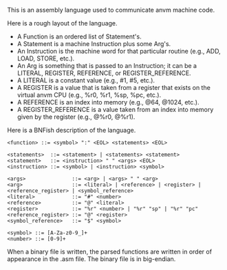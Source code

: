 This is an assembly language used to communicate anvm machine code.

Here is a rough layout of the language.
- A Function is an ordered list of Statement's.
- A Statement is a machine Instruction plus some Arg's.
- An Instruction is the machine word for that particular routine (e.g., ADD, LOAD, STORE, etc.).
- An Arg is something that is passed to an Instruction; it can be a LITERAL, REGISTER, REFERENCE, or REGISTER\_REFERENCE.
- A LITERAL is a constant value (e.g., #1, #5, etc.).
- A REGISTER is a value that is taken from a register that exists on the virtual anvm CPU (e.g., %r0, %r1, %sp, %pc, etc.).
- A REFERENCE is an index into memory (e.g., @64, @1024, etc.).
- A REGISTER\_REFERENCE is a value taken from an index into memory given by the register (e.g., @%r0, @%r1).

Here is a BNFish description of the language.
```
<function> ::= <symbol> ":" <EOL> <statements> <EOL>

<statements>  ::= <statement> | <statements> <statement>
<statement>   ::= <instruction> " " <args> <EOL>
<instruction> ::= <symbol> | <instruction> <symbol>

<args>               ::= <arg> | <args> " " <arg>
<arg>                ::= <literal> | <reference> | <register> | <reference_register> | <symbol_reference>
<literal>            ::= "#" <number>
<reference>          ::= "@" <literal>
<register>           ::= "%r" <number> | "%r" "sp" | "%r" "pc"
<reference_register> ::= "@" <register>
<symbol_reference>   ::= "$" <symbol>

<symbol> ::= [A-Za-z0-9_]+
<number> ::= [0-9]+
```

When a binary file is written, the parsed functions are written in order of appearance in the .asm file.
The binary file is in big-endian.
